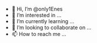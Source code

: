 - 👋 Hi, I’m @only1Enes
- 👀 I’m interested in ...
- 🌱 I’m currently learning ...
- 💞️ I’m looking to collaborate on ...
- 📫 How to reach me ...

<!---
only1Enes/only1Enes is a ✨ special ✨ repository because its `README.md` (this file) appears on your GitHub profile.
You can click the Preview link to take a look at your changes.
--->
